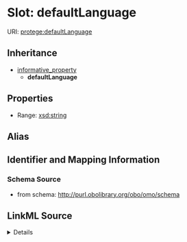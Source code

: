 # Slot: defaultLanguage

URI: [protege:defaultLanguage](protege:defaultLanguage)




## Inheritance

* [informative_property](informative_property.md)
    * **defaultLanguage**







## Properties

* Range: [xsd:string](http://www.w3.org/2001/XMLSchema#string)






## Alias




## Identifier and Mapping Information







### Schema Source


* from schema: http://purl.obolibrary.org/obo/omo/schema




## LinkML Source

<details>
```yaml
name: defaultLanguage
from_schema: http://purl.obolibrary.org/obo/omo/schema
rank: 1000
is_a: informative_property
slot_uri: protege:defaultLanguage
alias: defaultLanguage
range: string

```
</details>